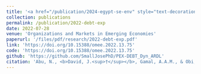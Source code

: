 ```yaml
---
title: '<a href="/publication/2024-egypt-se-env" style="text-decoration:none;">Non-linear effect of government debt on public expenditure in Nigeria: Insight from bootstrap ARDL procedure</a>'
collection: publications
permalink: /publication/2022-debt-exp
date: 2022-07-28
venue: 'Organizations and Markets in Emerging Economies'
paperurl: '/files/pdf/research/2022-debt-exp.pdf'
link: 'https://doi.org/10.15388/omee.2022.13.75'
code: 'https://doi.org/10.15388/omee.2022.13.75'
github: 'https://github.com/SmallJosePhD/PEX-DEBT_Dyn_ARDL'
citation: 'Abu, N., <b>David, J.<sup>†</sup></b>, Gamal, A.A.M., & Obi, B. (2022). &quot;Non-linear effect of government debt on public expenditure in Nigeria: Insight from bootstrap ARDL procedure.&quot; <i>Organizations and Markets in Emerging Economies</i>, <i>13</i>(1), 163-182. doi:10.15388/omee.2022.13.75'
---
```

